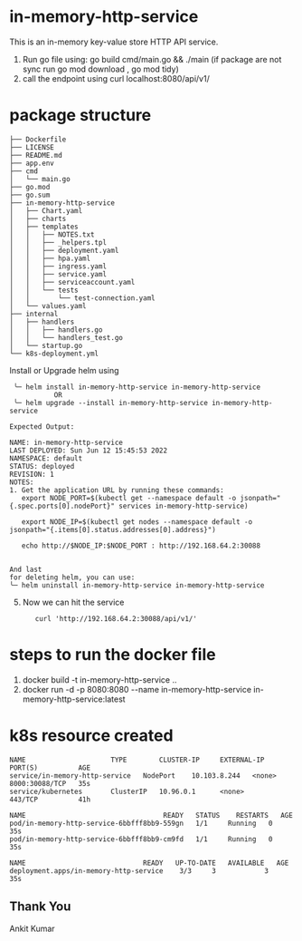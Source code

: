# in-memory-http-service
This is an in-memory key-value store HTTP API service.

1. Run go file using: go build cmd/main.go && ./main (if package are not sync run go mod download , go mod tidy)
2. call the endpoint using curl localhost:8080/api/v1/


# package structure
```
├── Dockerfile
├── LICENSE
├── README.md
├── app.env
├── cmd
│   └── main.go
├── go.mod
├── go.sum
├── in-memory-http-service
│   ├── Chart.yaml
│   ├── charts
│   ├── templates
│   │   ├── NOTES.txt
│   │   ├── _helpers.tpl
│   │   ├── deployment.yaml
│   │   ├── hpa.yaml
│   │   ├── ingress.yaml
│   │   ├── service.yaml
│   │   ├── serviceaccount.yaml
│   │   └── tests
│   │       └── test-connection.yaml
│   └── values.yaml
├── internal
│   ├── handlers
│   │   ├── handlers.go
│   │   └── handlers_test.go
│   └── startup.go
└── k8s-deployment.yml
```

Install or Upgrade helm using 
   ```shell
    ╰─ helm install in-memory-http-service in-memory-http-service
              OR
    ╰─ helm upgrade --install in-memory-http-service in-memory-http-service 
   
   Expected Output:

   NAME: in-memory-http-service
   LAST DEPLOYED: Sun Jun 12 15:45:53 2022
   NAMESPACE: default
   STATUS: deployed
   REVISION: 1
   NOTES:
   1. Get the application URL by running these commands:
      export NODE_PORT=$(kubectl get --namespace default -o jsonpath="{.spec.ports[0].nodePort}" services in-memory-http-service)
   
      export NODE_IP=$(kubectl get nodes --namespace default -o jsonpath="{.items[0].status.addresses[0].address}")
   
      echo http://$NODE_IP:$NODE_PORT : http://192.168.64.2:30088
   
   
   And last
   for deleting helm, you can use:
   ╰─ helm uninstall in-memory-http-service in-memory-http-service 
   ```

5. Now we can hit the service 
   ```shell
      curl 'http://192.168.64.2:30088/api/v1/'
   ```
   
   
# steps to run the docker file 
1. docker build -t in-memory-http-service ..
2. docker run -d -p 8080:8080 --name in-memory-http-service in-memory-http-service:latest


# k8s resource created
```shell
NAME                     TYPE        CLUSTER-IP     EXTERNAL-IP   PORT(S)          AGE
service/in-memory-http-service   NodePort    10.103.8.244   <none>        8000:30088/TCP   35s
service/kubernetes       ClusterIP   10.96.0.1      <none>        443/TCP          41h

NAME                                  READY   STATUS    RESTARTS   AGE
pod/in-memory-http-service-6bbfff8bb9-559gn   1/1     Running   0          35s
pod/in-memory-http-service-6bbfff8bb9-cm9fd   1/1     Running   0          35s

NAME                             READY   UP-TO-DATE   AVAILABLE   AGE
deployment.apps/in-memory-http-service    3/3     3            3           35s
```



## Thank You
Ankit Kumar
